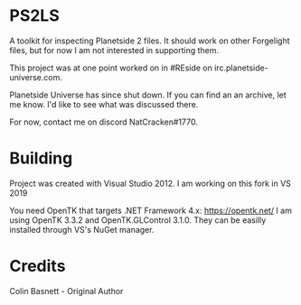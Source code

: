 PS2LS
=====

A toolkit for inspecting Planetside 2 files. It should work on other Forgelight files, but for now I am not interested in supporting them.

This project was at one point worked on in #REside on irc.planetside-universe.com.

Planetside Universe has since shut down. If you can find an an archive, let me know. I'd like to see what was discussed there.

For now, contact me on discord NatCracken#1770.


Building
=====
Project was created with Visual Studio 2012. I am working on this fork in VS 2019

You need OpenTK that targets .NET Framework 4.x: https://opentk.net/
I am using OpenTK 3.3.2 and OpenTK.GLControl 3.1.0. They can be easilly installed through VS's NuGet manager.


Credits
=====

Colin Basnett - Original Author
